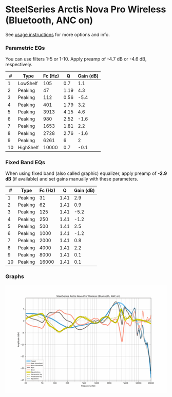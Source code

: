 # SteelSeries Arctis Nova Pro Wireless (Bluetooth, ANC on)
See [usage instructions](https://github.com/jaakkopasanen/AutoEq#usage) for more options and info.

### Parametric EQs
You can use filters 1-5 or 1-10. Apply preamp of -4.7 dB or -4.6 dB, respectively.

|   # | Type      |   Fc (Hz) |    Q |   Gain (dB) |
|-----|-----------|-----------|------|-------------|
|   1 | LowShelf  |       105 | 0.7  |         1.1 |
|   2 | Peaking   |        47 | 1.19 |         4.3 |
|   3 | Peaking   |       112 | 0.56 |        -5.4 |
|   4 | Peaking   |       401 | 1.79 |         3.2 |
|   5 | Peaking   |      3913 | 4.15 |         4.6 |
|   6 | Peaking   |       980 | 2.52 |        -1.6 |
|   7 | Peaking   |      1653 | 1.81 |         2.2 |
|   8 | Peaking   |      2728 | 2.76 |        -1.6 |
|   9 | Peaking   |      6261 | 6    |         2   |
|  10 | HighShelf |     10000 | 0.7  |        -0.1 |

### Fixed Band EQs
When using fixed band (also called graphic) equalizer, apply preamp of **-2.9 dB** (if available) and set gains manually with these parameters.

|   # | Type    |   Fc (Hz) |    Q |   Gain (dB) |
|-----|---------|-----------|------|-------------|
|   1 | Peaking |        31 | 1.41 |         2.9 |
|   2 | Peaking |        62 | 1.41 |         0.9 |
|   3 | Peaking |       125 | 1.41 |        -5.2 |
|   4 | Peaking |       250 | 1.41 |        -1.2 |
|   5 | Peaking |       500 | 1.41 |         2.5 |
|   6 | Peaking |      1000 | 1.41 |        -1.2 |
|   7 | Peaking |      2000 | 1.41 |         0.8 |
|   8 | Peaking |      4000 | 1.41 |         2.2 |
|   9 | Peaking |      8000 | 1.41 |         0.1 |
|  10 | Peaking |     16000 | 1.41 |         0.1 |

### Graphs
![](./SteelSeries%20Arctis%20Nova%20Pro%20Wireless%20(Bluetooth,%20ANC%20on).png)
